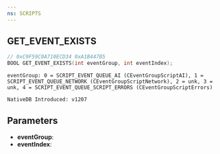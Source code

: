 ```yaml
---
ns: SCRIPTS
---
```

## GET_EVENT_EXISTS

```c
// 0xC9F59C0A710ECD34 0xA1B447B5
BOOL GET_EVENT_EXISTS(int eventGroup, int eventIndex);
```

```
eventGroup: 0 = SCRIPT_EVENT_QUEUE_AI (CEventGroupScriptAI), 1 = SCRIPT_EVENT_QUEUE_NETWORK (CEventGroupScriptNetwork), 2 = unk, 3 = unk, 4 = SCRIPT_EVENT_QUEUE_SCRIPT_ERRORS (CEventGroupScriptErrors)

NativeDB Introduced: v1207
```

## Parameters
* **eventGroup**:
* **eventIndex**:
